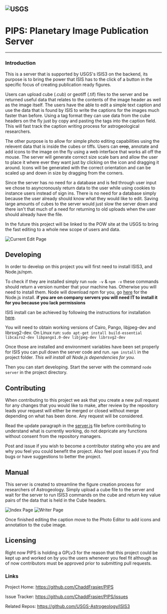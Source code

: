 ![USGS](https://upload.wikimedia.org/wikipedia/commons/0/08/USGS_logo.png)
-------------------------------------------------------------------------------------------------------------
# PIPS: Planetary Image Publication Server
-------------------------------------------------------------------------------------------------------------
### Introduction

This is a server that is supported by USGS's ISIS3 on the backend, its purpose is to bring the 
power that ISIS has to the click of a button in the specific focus
of creating publication ready figures.

Users can upload cube (.cub) or geotiff (.tif) files to the server and be returned 
useful data that relates to the contents of the image header as well as the image itself.
The users have the able to edit a simple text caption and use the data that is found by ISIS
to write the captions for the images much faster than before. Using a tag format they can use data 
from the cube headers on the fly just by copy and pasting the tags into the caption field.
This will fast track the caption writing process for astrogeological researchers.

The other purpose is to allow for simple photo editing capabilities using the relevent data 
that is inside the cubes or tiffs. Users can ~~crop~~, annotate and add icons to the image on the fly using
a web interface that works all off the mouse.
The server will generate correct size scale bars and allow the user to place it where ever they 
want just by clicking on the icon and dragging it around. Icons will be generated with the correct
orientation and can be scaled up and down in size by dragging from the corners. 

Since the server has no need for a database and is fed through user input we chose to asyncronously
return data to the user while using cookies to instance users instead of sign ins. There is no need for a 
database simply because the user already should know what they would like to edit. Saving large amounts of
cubes to the server would just slow the server down and there isn't that much of a need for returning to old
uploads when the user should already have the file.

In the future this project will be linked to the POW site at the USGS to bring the fast editing
to a whole new scope of users and data.

![Current Edit Page](https://imgur.com/m2vYsAs)

## Developing

In order to develop on this project you will first need to install ISIS3, and Node.js/npm.

To check if they are installed simply run `node -v` & `npm -v` 
these commands should return a version number that your machine has. Otherwise you will need to install them.
Node will download npm for you, go [here](https://nodejs.org/en/) for the Node.js install.
__if you are on company servers you will need IT to install it for you because you lack permissions__

ISIS install can be achieved by following the instructions 
for installation [here](https://github.com/USGS-Astrogeology/ISIS3).

You will need to obtain working versions of Cairo, Pango, libjpeg-dev and librsvg2-dev.
On Linux run: 
`sudo apt-get install build-essential libcairo2-dev libpango1.0-dev libjpeg-dev librsvg2-dev`

Once those are installed and environment variables have been set properly for 
ISIS you can pull down the server code and run.
`npm install` in the project folder. 
*This will install all Node.js dependencies for you.*

Then you can start developing.
Start the server with the command `node server` in the project directory.

## Contributing

When contributing to this project we ask that you create a new pull request for 
any changes that you would like to make, after review by the repository leads your
request will either be merged or closed without merge depending on what has been done. 
Any request will be considered.

Read the update paragraph in the [server.js](https://github.com/ChaddFrasier/PIPS/blob/master/server.js)
file before contributing to understand what is currently working, do not depricate any functions without
consent from the repository managers.

Post and issue if you wish to become a contributor stating who you are 
and why you feel you could benefit the project. 
Also feel post issues if you find bugs or have suggestions to better the project.

## Manual

This server is created to streamline the figure creation process for researchers of Astrogeology. 
Simply upload a cube file to the server and wait for the server to run ISIS3 commands on the cube and return
key value pairs of the data that is held in the Cube headers. 

![Index Page](https://imgur.com/heJsyM4)
![Writer Page](https://imgur.com/GTBFFIC)

Once finished editing the caption move to the Photo Editor to add icons and annotation to the cube image.

## Licensing

Right now PIPS is holding a GPLv3 for the reason that this project could be kept up 
and worked on by you the users whenever you feel fit although as of now contributors
must be approved prior to submitting pull requests.

### Links

Project Home: https://github.com/ChaddFrasier/PIPS

Issue Tracker: https://github.com/ChaddFrasier/PIPS/issues

Related Repos: https://github.com/USGS-Astrogeology/ISIS3
